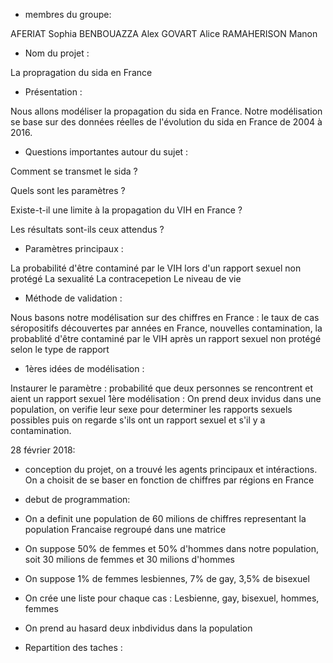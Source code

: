 - membres du groupe: 

AFERIAT Sophia BENBOUAZZA Alex GOVART Alice RAMAHERISON Manon

- Nom du projet : 

La propragation du sida en France

- Présentation :

Nous allons modéliser la propagation du sida en France. Notre modélisation se base sur des données réelles de l'évolution du sida en France de 2004 à 2016.

- Questions importantes autour du sujet :

Comment se transmet le sida ?

Quels sont les paramètres ?

Existe-t-il une limite à la propagation du VIH en France ?

Les résultats sont-ils ceux attendus ?


- Paramètres principaux :

La probabilité d'être contaminé par le VIH lors d'un rapport sexuel non protégé La sexualité La contracepetion Le niveau de vie

- Méthode de validation :

Nous basons notre modélisation sur des chiffres en France : le taux de cas séropositifs découvertes par années en France, nouvelles contamination, la probablité d'être contaminé par le VIH après un rapport sexuel non protégé selon le type de rapport

- 1ères idées de modélisation :

Instaurer le paramètre : probabilité que deux personnes se rencontrent et aient un rapport sexuel 1ère modélisation : On prend deux invidus dans une population, on verifie leur sexe pour determiner les rapports sexuels possibles puis on regarde s'ils ont un rapport sexuel et s'il y a contamination.

28 février 2018:

  - conception du projet, on a trouvé les agents principaux et intéractions. On a choisit de se baser en fonction de chiffres par régions en France
  - debut de programmation: 
  - On a definit une population de 60 milions de chiffres representant la population Francaise regroupé dans une matrice
  - On suppose 50% de femmes et 50% d'hommes dans notre population, soit 30 milions de femmes et 30 milions d'hommes
  - On suppose 1% de femmes lesbiennes, 7% de gay, 3,5% de bisexuel
  - On crée une liste pour chaque cas : Lesbienne, gay, bisexuel, hommes, femmes
  - On prend au hasard deux inbdividus dans la population


- Repartition des taches :
